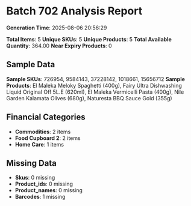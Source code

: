 # Batch 702 Analysis Report

**Generation Time**: 2025-08-06 20:56:29

**Total Items**: 5
**Unique SKUs**: 5
**Unique Products**: 5
**Total Available Quantity**: 364.00
**Near Expiry Products**: 0

## Sample Data
**Sample SKUs**: 726954, 9584143, 37228142, 1018661, 15656712
**Sample Products**: El Maleka Meloky Spaghetti (400g), Fairy Ultra Dishwashing Liquid Original Off 5L.E (620ml), El Maleka Vermicelli Pasta (400g), Nile Garden Kalamata Olives (680g), Naturesta BBQ Sauce Gold (355g)

## Financial Categories
- **Commodities**: 2 items
- **Food Cupboard 2**: 2 items
- **Home Care**: 1 items

## Missing Data
- **Skus**: 0 missing
- **Product_ids**: 0 missing
- **Product_names**: 0 missing
- **Barcodes**: 1 missing
